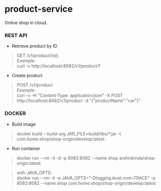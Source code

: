 # product-service
Online shop in cloud.

### REST API

* Retrieve product by ID
> GET /v1/product/{id} <br/>
> *Example:* <br/>
> curl -v http://localhost:8082/v1/product/1

* Create product
> POST /v1/product <br/>
> *Example:* <br/>
> curl -v -H "Content-Type: application/json" -X POST http://localhost:8082/v1/product -d "{\"productName\":\"car\"}"

### DOCKER

* Build image
> docker build --build-arg JAR_FILE=build/libs/\*.jar -t com.home.shop/shop-origin/develop:latest .

* Run container
> docker run --rm -it -d -p 8082:8082 --name shop arshinkinda/shop-origin:latest

> with JAVA_OPTS: <br/>
> docker run --rm -it -e JAVA_OPTS="-Dlogging.level.root=TRACE" -p 8082:8082 --name shop com.home.shop/shop-origin/develop:latest
